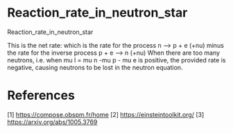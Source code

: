 # Reaction_rate_in_neutron_star
Reaction_rate_in_neutron_star

This is the net rate: 
which is the rate for the process n —> p + e (+nu) 
minus the rate for the inverse process p + e —> n (+nu)
When there are too many neutrons, i.e. when mu l = mu n -mu p - mu e is positive, the provided rate is negative, causing neutrons to be lost in the neutron equation.

# References

[1] https://compose.obspm.fr/home
[2] https://einsteintoolkit.org/
[3] https://arxiv.org/abs/1005.3769
